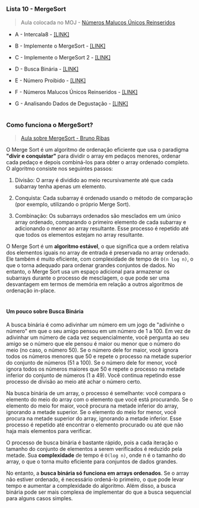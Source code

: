 ### Lista 10 - MergeSort
> Aula colocada no MOJ - [Números Malucos Únicos Reinseridos](https://youtu.be/wQF22mk8a1s)
ㅤ

* A - Intercala8 - [[LINK]](https://moj.naquadah.com.br/contests/bcr-EDA1-2022_2-lista10-mergesort/intercala8.pdf)

* B - Implemente o MergeSort - [[LINK]](https://moj.naquadah.com.br/contests/bcr-EDA1-2022_2-lista10-mergesort/ordenaelaborado.pdf)

* C - Implemente o MergeSort 2 - [[LINK]](http://www.spoj.com/problems/MERGSORT.pdf)

* D - Busca Binária - [[LINK]](https://moj.naquadah.com.br/contests/bcr-EDA1-2022_2-lista10-mergesort/busca-binaria-1.pdf)

* E - Número Proibido - [[LINK]](https://moj.naquadah.com.br/contests/bcr-EDA1-2022_2-lista10-mergesort/proibido.pdf)

* F - Números Malucos Únicos Reinseridos - [[LINK]](https://moj.naquadah.com.br/contests/bcr-EDA1-2022_2-lista10-mergesort/nmur.pdf)

* G - Analisando Dados de Degustação - [[LINK]](https://moj.naquadah.com.br/contests/bcr-EDA1-2022_2-lista10-mergesort/sequencia-desgustacao.pdf)

#
### Como funciona o MergeSort?


> [Aula sobre MergeSort - Bruno Ribas](https://youtu.be/dSaQwQhbYMU)

O Merge Sort é um algoritmo de ordenação eficiente que usa o paradigma **"divir e conquistar"** para dividir o array em pedaços menores, ordenar cada pedaço e depois combiná-los para obter o array ordenado completo. O algoritmo consiste nos seguintes passos:

1. Divisão: O array é dividido ao meio recursivamente até que cada subarray tenha apenas um elemento.

2. Conquista: Cada subarray é ordenado usando o método de comparação (por exemplo, utilizando o próprio Merge Sort).

3. Combinação: Os subarrays ordenados são mesclados em um único array ordenado, comparando o primeiro elemento de cada subarray e adicionando o menor ao array resultante. Esse processo é repetido até que todos os elementos estejam no array resultante.

O Merge Sort é um **algoritmo estável**, o que significa que a ordem relativa dos elementos iguais no array de entrada é preservada no array ordenado. Ele também é muito eficiente, com complexidade de tempo de `O(n log n)`, o que o torna adequado para ordenar grandes conjuntos de dados. No entanto, o Merge Sort usa um espaço adicional para armazenar os subarrays durante o processo de mesclagem, o que pode ser uma desvantagem em termos de memória em relação a outros algoritmos de ordenação in-place.

#
#### Um pouco sobre Busca Binária

A busca binária é como adivinhar um número em um jogo de "adivinhe o número" em que o seu amigo pensou em um número de 1 a 100. Em vez de adivinhar um número de cada vez sequencialmente, você pergunta ao seu amigo se o número que ele pensou é maior ou menor que o número do meio (no caso, o número 50). Se o número dele for maior, você ignora todos os números menores que 50 e repete o processo na metade superior do conjunto de números (51 a 100). Se o número dele for menor, você ignora todos os números maiores que 50 e repete o processo na metade inferior do conjunto de números (1 a 49). Você continua repetindo esse processo de divisão ao meio até achar o número certo.

Na busca binária de um array, o processo é semelhante: você compara o elemento do meio do array com o elemento que você está procurando. Se o elemento do meio for maior, você procura na metade inferior do array, ignorando a metade superior. Se o elemento do meio for menor, você procura na metade superior do array, ignorando a metade inferior. Esse processo é repetido até encontrar o elemento procurado ou até que não haja mais elementos para verificar.

O processo de busca binária é bastante rápido, pois a cada iteração o tamanho do conjunto de elementos a serem verificados é reduzido pela metade. Sua **complexidade** de tempo é `O(log n)`, onde n é o tamanho do array, o que o torna muito eficiente para conjuntos de dados grandes.

No entanto, a **busca binária só funciona em arrays ordenados**. Se o array não estiver ordenado, é necessário ordená-lo primeiro, o que pode levar tempo e aumentar a complexidade do algoritmo. Além disso, a busca binária pode ser mais complexa de implementar do que a busca sequencial para alguns casos simples.
